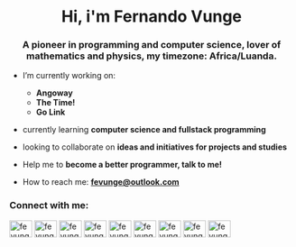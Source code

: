 <h1 align="center">Hi, i'm Fernando Vunge</h1>
<h3 align="center">A pioneer in programming and computer science, lover of mathematics and physics, my timezone: Africa/Luanda.</h3>

- I’m currently working on:
  - **Angoway**
  - **The Time!**
  - **Go Link**

- currently learning **computer science and fullstack programming**

- looking to collaborate on **ideas and initiatives for projects and studies**

- Help me to **become a better programmer, talk to me!**

- How to reach me: **fevunge@outlook.com**

<h3 align="left">Connect with me:</h3>
<p align="left">
<a href="https://codepen.io/fevunge" target="blank"><img align="center" src="https://raw.githubusercontent.com/rahuldkjain/github-profile-readme-generator/master/src/images/icons/Social/codepen.svg" alt="fevunge" height="30" width="40" /></a>
<a href="https://dev.to/fevunge" target="blank"><img align="center" src="https://raw.githubusercontent.com/rahuldkjain/github-profile-readme-generator/master/src/images/icons/Social/devto.svg" alt="fevunge" height="30" width="40" /></a>
<a href="https://twitter.com/fevunge" target="blank"><img align="center" src="https://raw.githubusercontent.com/rahuldkjain/github-profile-readme-generator/master/src/images/icons/Social/twitter.svg" alt="fevunge" height="30" width="40" /></a>
<a href="https://linkedin.com/in/fevunge" target="blank"><img align="center" src="https://raw.githubusercontent.com/rahuldkjain/github-profile-readme-generator/master/src/images/icons/Social/linked-in-alt.svg" alt="fevunge" height="30" width="40" /></a>
<a href="https://codesandbox.com/fevunge" target="blank"><img align="center" src="https://raw.githubusercontent.com/rahuldkjain/github-profile-readme-generator/master/src/images/icons/Social/codesandbox.svg" alt="fevunge" height="30" width="40" /></a>
<a href="https://www.youtube.com/c/fevunge" target="blank"><img align="center" src="https://raw.githubusercontent.com/rahuldkjain/github-profile-readme-generator/master/src/images/icons/Social/youtube.svg" alt="fevunge" height="30" width="40" /></a>
<a href="https://www.hackerrank.com/fevunge" target="blank"><img align="center" src="https://raw.githubusercontent.com/rahuldkjain/github-profile-readme-generator/master/src/images/icons/Social/hackerrank.svg" alt="fevunge" height="30" width="40" /></a>
<a href="https://codeforces.com/profile/fevunge" target="blank"><img align="center" src="https://raw.githubusercontent.com/rahuldkjain/github-profile-readme-generator/master/src/images/icons/Social/codeforces.svg" alt="fevunge" height="30" width="40" /></a>
<a href="https://www.leetcode.com/fevunge" target="blank"><img align="center" src="https://raw.githubusercontent.com/rahuldkjain/github-profile-readme-generator/master/src/images/icons/Social/leet-code.svg" alt="fevunge" height="30" width="40" /></a>
</p>

